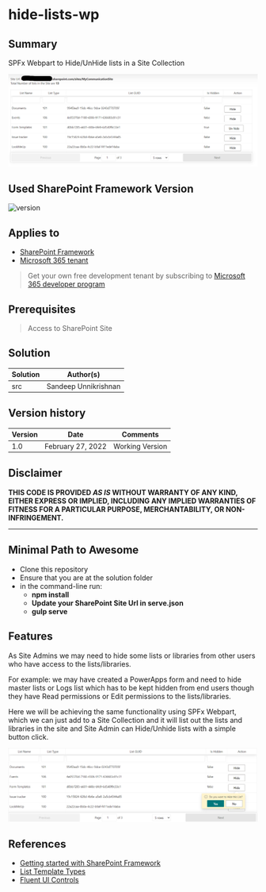 # hide-lists-wp

## Summary

SPFx Webpart to Hide/UnHide lists in a Site Collection

![HideLists WebPart](./Images/HideListWebPartImg.png)

## Used SharePoint Framework Version

![version](https://img.shields.io/badge/version-1.13-green.svg)

## Applies to

- [SharePoint Framework](https://aka.ms/spfx)
- [Microsoft 365 tenant](https://docs.microsoft.com/en-us/sharepoint/dev/spfx/set-up-your-developer-tenant)

> Get your own free development tenant by subscribing to [Microsoft 365 developer program](http://aka.ms/o365devprogram)

## Prerequisites

> Access to SharePoint Site

## Solution

Solution|Author(s)
--------|---------
src| Sandeep Unnikrishnan

## Version history

Version|Date|Comments
-------|----|--------
1.0|February 27, 2022|Working Version

## Disclaimer

**THIS CODE IS PROVIDED *AS IS* WITHOUT WARRANTY OF ANY KIND, EITHER EXPRESS OR IMPLIED, INCLUDING ANY IMPLIED WARRANTIES OF FITNESS FOR A PARTICULAR PURPOSE, MERCHANTABILITY, OR NON-INFRINGEMENT.**

---

## Minimal Path to Awesome

- Clone this repository
- Ensure that you are at the solution folder
- in the command-line run:
  - **npm install**
  - **Update your SharePoint Site Url in serve.json**
  - **gulp serve**


## Features

As Site Admins we may need to hide some lists or libraries from other users who have access to the lists/libraries.

For example: we may have created a PowerApps form and need to hide master lists or Logs list which has to be kept hidden from end users though they have Read permissions or Edit permissions to the lists/libraries.

Here we will be achieving the same functionality using SPFx Webpart, which we can just add to a Site Collection and it will list out the lists and libraries in the site and Site Admin can Hide/Unhide lists with a simple button click.

![HideLists WebPart](./Images/CallOutImg.png)

## References

- [Getting started with SharePoint Framework](https://docs.microsoft.com/en-us/sharepoint/dev/spfx/set-up-your-developer-tenant)
- [List Template Types](https://docs.microsoft.com/en-us/previous-versions/office/sharepoint-visio/jj245053(v=office.15)?redirectedfrom=MSDN)
- [Fluent UI Controls](https://developer.microsoft.com/en-us/fluentui#/controls/web/callout)